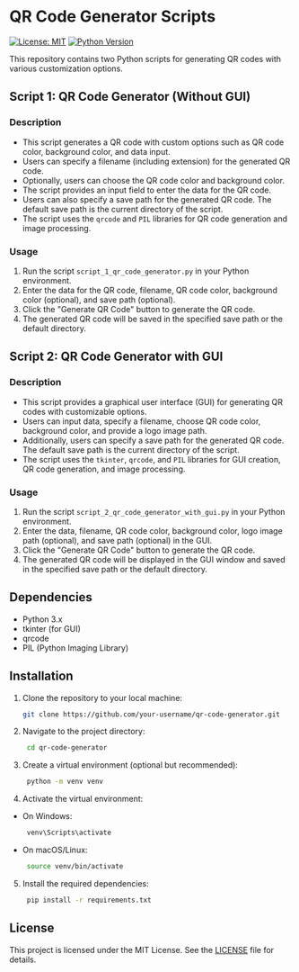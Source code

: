 # QR Code Generator Scripts
[![License: MIT](https://img.shields.io/badge/License-MIT-yellow.svg)](https://opensource.org/licenses/MIT)
[![Python Version](https://img.shields.io/badge/Python-3.9-blue.svg)](https://www.python.org/downloads/release/python-390/)

This repository contains two Python scripts for generating QR codes with various customization options.

## Script 1: QR Code Generator (Without GUI)

### Description
- This script generates a QR code with custom options such as QR code color, background color, and data input.
- Users can specify a filename (including extension) for the generated QR code.
- Optionally, users can choose the QR code color and background color.
- The script provides an input field to enter the data for the QR code.
- Users can also specify a save path for the generated QR code. The default save path is the current directory of the script.
- The script uses the `qrcode` and `PIL` libraries for QR code generation and image processing.

### Usage
1. Run the script `script_1_qr_code_generator.py` in your Python environment.
2. Enter the data for the QR code, filename, QR code color, background color (optional), and save path (optional).
3. Click the "Generate QR Code" button to generate the QR code.
4. The generated QR code will be saved in the specified save path or the default directory.

## Script 2: QR Code Generator with GUI

### Description
- This script provides a graphical user interface (GUI) for generating QR codes with customizable options.
- Users can input data, specify a filename, choose QR code color, background color, and provide a logo image path.
- Additionally, users can specify a save path for the generated QR code. The default save path is the current directory of the script.
- The script uses the `tkinter`, `qrcode`, and `PIL` libraries for GUI creation, QR code generation, and image processing.

### Usage
1. Run the script `script_2_qr_code_generator_with_gui.py` in your Python environment.
2. Enter the data, filename, QR code color, background color, logo image path (optional), and save path (optional) in the GUI.
3. Click the "Generate QR Code" button to generate the QR code.
4. The generated QR code will be displayed in the GUI window and saved in the specified save path or the default directory.

## Dependencies
- Python 3.x
- tkinter (for GUI)
- qrcode
- PIL (Python Imaging Library)

## Installation
1. Clone the repository to your local machine:
   ```bash
   git clone https://github.com/your-username/qr-code-generator.git
2. Navigate to the project directory:
   ```bash
    cd qr-code-generator
3. Create a virtual environment (optional but recommended):
   ```bash
    python -m venv venv
4. Activate the virtual environment:
- On Windows:
   ```bash
    venv\Scripts\activate
- On macOS/Linux:
   ```bash
    source venv/bin/activate
5. Install the required dependencies:
   ```bash
    pip install -r requirements.txt

## License
This project is licensed under the MIT License. See the [LICENSE](LICENSE.md) file for details.
